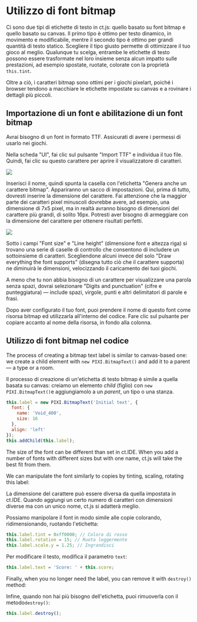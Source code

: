 # Utilizzo di font bitmap

Ci sono due tipi di etichette di testo in ct.js: quello basato su font bitmap e quello basato su canvas. Il primo tipo è ottimo per testo dinamico, in movimento e modificabile, mentre il secondo tipo è ottimo per grandi quantità di testo statico. Scegliere il tipo giusto permette di ottimizzare il tuo gioco al meglio. Qualunque tu scelga, entrambe le etichette di testo possono essere trasformate nel loro insieme senza alcun impatto sulle prestazioni, ad esempio spostate, ruotate, colorate con la proprietà `this.tint`.

Oltre a ciò, i caratteri bitmap sono ottimi per i giochi pixelart, poiché i browser tendono a macchiare le etichette impostate su canvas e a rovinare i dettagli più piccoli.

## Importazione di un font e abilitazione di un font bitmap

Avrai bisogno di un font in formato TTF. Assicurati di avere i permessi di usarlo nei giochi.

Nella scheda "UI", fai clic sul pulsante "Import TTF" e individua il tuo file. Quindi, fai clic su questo carattere per aprire il visualizzatore di caratteri.

![](../images/bitmapFonts_01.png)

Inserisci il nome, quindi spunta la casella con l'etichetta "Genera anche un carattere bitmap". Appariranno un sacco di impostazioni. Qui, prima di tutto, dovresti inserire la dimensione del carattere. Fai attenzione che la maggior parte dei caratteri pixel minuscoli dovrebbe avere, ad  esempio, una dimensione di 7x5 pixel, ma in realtà avranno bisogno di  dimensioni del carattere più grandi, di solito 16px. Potresti aver bisogno di armeggiare con la dimensione del carattere per ottenere risultati perfetti.

![](../images/bitmapFonts_02.png)

Sotto i campi "Font size" e "Line height" (dimensione font e altezza riga) si  trovano una serie di caselle di controllo che consentono di includere un sottoinsieme di caratteri. Scegliendone alcuni invece del solo "Draw everything the font supports" (disegna tutto ciò che il carattere supporta) ne diminuirà le dimensioni, velocizzando il caricamento dei tuoi giochi.

A meno che tu non abbia bisogno di un carattere per visualizzare una parola senza spazi, dovrai selezionare "Digits and punctuation" (cifre e punteggiatura) — include  spazi, virgole, punti e altri delimitatori di parole e frasi.

Dopo aver configurato il tuo font, puoi prendere il nome di questo font come risorsa bitmap ed utilizzarla all'interno del codice. Fare clic sul pulsante per copiare accanto al nome della risorsa, in fondo alla colonna.

## Utilizzo di font bitmap nel codice

The process of creating a bitmap text label is similar to canvas-based one: we create a child element with `new PIXI.BitmapText()` and add it to a parent — a type or a room.

Il processo di creazione di un'etichetta di testo bitmap è simile a quella basata su canvas: creiamo un elemento *child* (figlio) con `new PIXI.BitmapText()`e aggiungiamolo a un *parent*, un tipo o una stanza.

```js
this.label = new PIXI.BitmapText('Initial text', {
  font: {
    name: 'Void_400',
    size: 16
  },
  align: 'left'
});
this.addChild(this.label);
```

The size of the font can be different than set in ct.IDE. When you add a number of fonts with different sizes but with one name, ct.js will take the best fit from them.

We can manipulate the font similarly to copies by tinting, scaling, rotating this label:

La dimensione del carattere può essere diversa da quella impostata in ct.IDE. Quando aggiungi un certo numero di caratteri con dimensioni diverse ma con un unico nome, ct.js si adatterà meglio.

Possiamo manipolare il font in modo simile alle copie colorando, ridimensionando, ruotando l'etichetta:

```js
this.label.tint = 0xff0000; // Colora di rosso
this.label.rotation = 15; // Ruota leggermente
this.label.scale.y = 1.25; // Ingrandisci
```

Per modificare il testo, modifica il parametro `text`:

```js
this.label.text = 'Score: ' + this.score;
```

Finally, when you no longer need the label, you can remove it with `destroy()` method:

Infine, quando non hai più bisogno dell'etichetta, puoi rimuoverla con il metodo`destroy()`:

```js
this.label.destroy();
```
